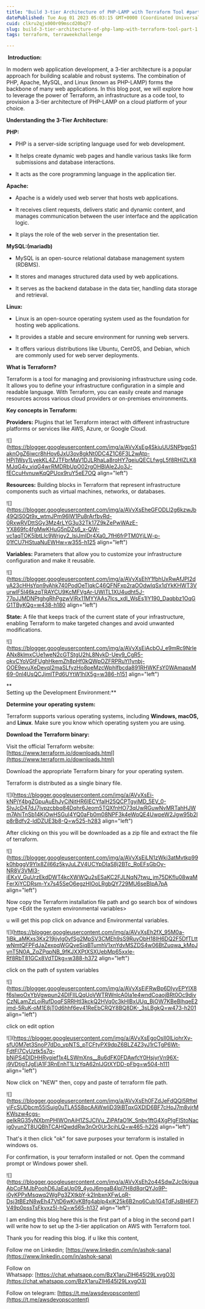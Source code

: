 ```yaml
---
title: "Build 3-tier Architecture of PHP-LAMP with Terraform Tool #part-1"
datePublished: Tue Aug 01 2023 05:03:15 GMT+0000 (Coordinated Universal Time)
cuid: clkru2qjx000r09mscd20bq77
slug: build-3-tier-architecture-of-php-lamp-with-terraform-tool-part-1
tags: terraform, terraweekchallenge

---
```


 **Introduction:**

In modern web application development, a 3-tier architecture is a popular approach for building scalable and robust systems. The combination of PHP, Apache, MySQL, and Linux (known as PHP-LAMP) forms the backbone of many web applications. In this blog post, we will explore how to leverage the power of Terraform, an infrastructure as a code tool, to provision a 3-tier architecture of PHP-LAMP on a cloud platform of your choice.

**Understanding the 3-Tier Architecture:**

**PHP:**

* PHP is a server-side scripting language used for web development.
    
* It helps create dynamic web pages and handle various tasks like form submissions and database interactions.
    
* It acts as the core programming language in the application tier.
    

**Apache:**

* Apache is a widely used web server that hosts web applications.
    
* It receives client requests, delivers static and dynamic content, and manages communication between the user interface and the application logic.
    
* It plays the role of the web server in the presentation tier.
    

**MySQL:(mariadb)**

* MySQL is an open-source relational database management system (RDBMS).
    
* It stores and manages structured data used by web applications.
    
* It serves as the backend database in the data tier, handling data storage and retrieval.
    

**Linux:**

* Linux is an open-source operating system used as the foundation for hosting web applications.
    
* It provides a stable and secure environment for running web servers.
    
* It offers various distributions like Ubuntu, CentOS, and Debian, which are commonly used for web server deployments.
    

**What is Terraform?**

Terraform is a tool for managing and provisioning infrastructure using code. It allows you to define your infrastructure configuration in a simple and readable language. With Terraform, you can easily create and manage resources across various cloud providers or on-premises environments.

**Key concepts in Terraform:**

**Providers:** Plugins that let Terraform interact with different infrastructure platforms or services like AWS, Azure, or Google Cloud.

![](https://blogger.googleusercontent.com/img/a/AVvXsEg4SkiuUUSNPbgpS1aknOgZ6iwcr8hHov6JxU3ov8gkNt0DC4Z1C6F3L2wAtp-HPj1Wsy1LyekKL4ZJTFbrMaV1DJLRhaLa8roHY7qeiuQECLfwgL5f8RHIZLK8MJqG4v_viqG4wrRMDRbUpO02rgOHBlAIe2Jo3J-fECcuHvnuwKqQPUox9ruY5eE7OQ align="left")

  

**Resources:** Building blocks in Terraform that represent infrastructure components such as virtual machines, networks, or databases.

![](https://blogger.googleusercontent.com/img/a/AVvXsEheGFODLl2g6kzwJb49QIS0Qt9x_wtmJPm96lW1Pu8rArfbvRd-0RxwRVDttSGy3Mz4rLYG3u32Tk17Z9kZePwWAzE-YX869fc4fgMwKHuG5nDZs6_x-QW-vc1aqTOK5lbtLlc9Wrjgy2_lsiJmIDr4Xa0_7fH6frPTM0YjLW-p-01fCU7HStuaNuEWHw=w355-h125 align="left")

  

**Variables:** Parameters that allow you to customize your infrastructure configuration and make it reusable.

![](https://blogger.googleusercontent.com/img/a/AVvXsEhY1fbhUxRwAfJPI2dyA23cHHsYpn9vAhk740PodOeTlqkC46QFNFxp2raOOdwlqSx1dYkKHWT3VurwlF5I46kzqTRAYCU9KcMFVgAr-UWlTL1XU4udht5J-77pJJMDNPtghgRhPgzwVlRx11MYYAAs7Ics_xdI_WsEs1IY190_Daqbbz1OqGG1TByKQg=w438-h180 align="left")

**State:** A file that keeps track of the current state of your infrastructure, enabling Terraform to make targeted changes and avoid unwanted modifications.

![](https://blogger.googleusercontent.com/img/a/AVvXsEiAcbOJ_e9mRc9NrleANx8klmxCUe1weN2cGTStgU2hL8NvkD-Uev9_CgR5-okvCYoVGtFUghHkemZh8pHf0kQWpOZFRPRuYl1ynbj-OOE9evuXeDevqI2maSLfyzHo8peMzcWphlfbcda891RHWKFsY0WAmapxM69-0nl4UsQCJjmlTPd6UYtW1hlX5g=w386-h151 align="left")

**  
Setting up the Development Environment:**

**Determine your operating system:**

Terraform supports various operating systems, including **Windows, macOS,** and **Linux**. Make sure you know which operating system you are using.

**Download the Terraform binary:**

Visit the official Terraform website: [https://www.terraform.io/downloads.html](https://www.terraform.io/downloads.html)

Download the appropriate Terraform binary for your operating system.

Terraform is distributed as a single binary file.

![](https://blogger.googleusercontent.com/img/a/AVvXsEi-kNPjY4bgZGpuAuEhJyCiNjtHR6IECYfalH25QCPTgyiMD_5EV_0-SIvJcD47dJ7jvpzcbbq84Dqhr6Jeom5TQXfnHO73qUwRGuwNvMRTahHJWm7AhiTnSb14KjOwHSGuI4YQ0aFb0m08NPF3k4eWqQE4UwpeW2Jgw95b2lp8rBdfv2-ldDZUE3b8-Q=w525-h283 align="left")

  
After clicking on this you will be downloaded as a zip file and extract the file of terraform.

![](https://blogger.googleusercontent.com/img/a/AVvXsEiLN1zWki3atMvtkp99k0hbggV9Ylx8Zil66z5kyJuLZV4UCYpDIaS8j2BTc_RoEFsGbOy-NR8V3VMl3-iEKxV_GuUrzEkdDWT4kcXWWQu2sESaKC2FJLNqN7twu_jm75DKflu08waMFerXiYCDRsm-Yx7s45SeO6egzHIOoLRgbQY729MU6seBIpA7pA align="left")

  
Now copy the Terraform installation file path and go search box of windows type &lt;Edit the system environmental variables&gt;

u will get this pop click on advance and Environmental variables.

![](https://blogger.googleusercontent.com/img/a/AVvXsEh2fX_95M0a-1iBk_aMKxs3Kx219jjylg0vfSg2MpSV3CMEh9sS9RuyObH18IH6DQ2F5DfTLttwNmtQFPFdJaZexpqWGQveSiqBTumhV1xnYdvMSZDS4w06BtZuqwa_kMpJvnT5N0A_ZqZPqpNB_9fKJXXPtXSXUebMp65xxIe-Rf8RbT81GCx8VdTDkg=w388-h372 align="left")

  
click on the path of system variables

![](https://blogger.googleusercontent.com/img/a/AVvXsEjFRwBp6DIyvEPYIX8f6slwoOxYbVgwpun24DIFIlLQqUoVWTRWnlcA0Ia1e4wndCoaojBRt0Oc9divCzNLamZzLojRufDoqFSRRHtI3kckQ2HVq0c3kHlBxUUq_BjOW7KBeBlhqeE2jmd-5RuK-oM1E8jT0d6hhf6ev41ReEbCRQY8BQ8DK-_3sLBgkQ=w473-h201 align="left")

click on edit option

![](https://blogger.googleusercontent.com/img/a/AVvXsEgoOsIl0ILiohrXv-sfU0M7et3SnoP7dDo_vpNTS_pTCFtyPX9dpZ6BLZ4Z3yJ1rCTgP6Wt-FdtFl7CyUztk5s7q-bNiPS4DIDHHRygief1x4LSWmXns__8u6dFK0FDAwfcY0HsjyrVn96X-j9VDtjgTJgEjA1F3RnEnhT1LlzYqA62nIJGtXYDD-pFbg=w504-h111 align="left")

  
  
Now click on "NEW" then, copy and paste of terraform file path.

![](https://blogger.googleusercontent.com/img/a/AVvXsEh0FZdJeFdQQl5RftelyiFcSUDbcm55ISuig0uTLA5S8pcAAWwIiD39iBTqxGXDlD6BF7cHoJ7m8vjrMKWszw4cgs-qeIkRG35yNXbmPHIWOnAiH1ZSJCIVu_ZiPAfaO1K_Snbv1ftG4XgPIgFlStoNacig0yun2T8UQBhTCAHQwddRw3nOr0Ur3cjhLQ=w465-h226 align="left")

That's it then click "ok" for save purposes your terraform is installed in windows os.

For confirmation, is your terraform installed or not. Open the command prompt or Windows power shell.

![](https://blogger.googleusercontent.com/img/a/AVvXsEh2o44SdwZJc0kiguaAbCoFMJbPoohD6JaEaUp09_4yoJ6mgaB4lpl7H8d8qrQYJo9P-i0yKPPxMsqwq2WgPg3ZXtkbY-k2InbxnXFwLqR-Dsj3tBEzN8wEh47VtD6wKlvKBfg4ablp4xiK25k6B2nq6Cub1G4TdFJsBH6F7iV49p0pssTsFkyxz5l-hQ=w565-h137 align="left")

  
I am ending this blog here this is the first part of a blog in the second part I will write how to set up the 3-tier application on AWS with Terraform tool.

Thank you for reading this blog. if u like this content,

Follow me on Linkedin; [https://www.linkedin.com/in/ashok-sana](https://www.linkedin.com/in/ashok-sana)

Follow on Whatsapp: [https://chat.whatsapp.com/BzX1aruZIH645l29LxvgO3](https://chat.whatsapp.com/BzX1aruZIH645l29LxvgO3)

Follow on telegram: [https://t.me/awsdevopscontent](https://t.me/awsdevopscontent)